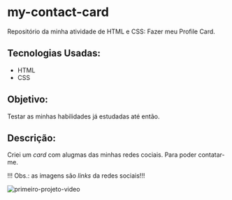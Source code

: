 # my-contact-card
Repositório da minha atividade de HTML e CSS: Fazer meu Profile Card.

## Tecnologias Usadas:

- HTML
- CSS

## Objetivo:

Testar as minhas habilidades já estudadas até então.

## Descrição:

Criei um <i>card</i> com alugmas das minhas redes cociais. Para poder contatar-me.

!!! Obs.: as imagens são <i>links</i> da redes sociais!!!

![primeiro-projeto-video](https://user-images.githubusercontent.com/110775782/197300473-1730c166-ef0a-4f89-9b52-f8b5e43bfc2f.gif)
